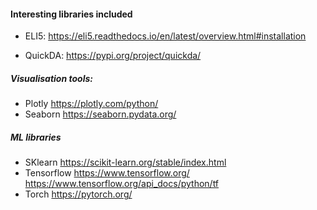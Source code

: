 #### Interesting libraries included

* ELI5: 
    https://eli5.readthedocs.io/en/latest/overview.html#installation
  
* QuickDA: 
    https://pypi.org/project/quickda/
  
##### Visualisation tools: 

* Plotly
  https://plotly.com/python/
* Seaborn 
  https://seaborn.pydata.org/

##### ML libraries

* SKlearn
  https://scikit-learn.org/stable/index.html
* Tensorflow
  https://www.tensorflow.org/
  https://www.tensorflow.org/api_docs/python/tf
* Torch
https://pytorch.org/

